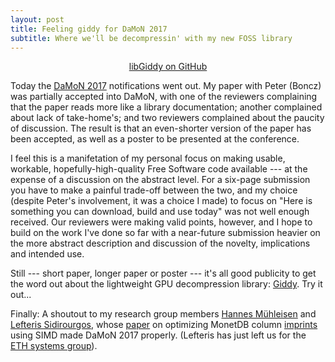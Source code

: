 ```yaml
---
layout: post
title: Feeling giddy for DaMoN 2017
subtitle: Where we'll be decompressin' with my new FOSS library
---
```


<a style="display: block; text-align:center;" href="https://github.com/eyalroz/libgiddy/">libGiddy on GitHub</a>

Today the [DaMoN 2017](http://daslab.seas.harvard.edu/damon2017/) notifications went out. My paper with Peter (Boncz) was partially accepted into DaMoN, with one of the reviewers complaining that the paper reads more like a library documentation; another complained about lack of take-home's; and two reviewers complained about the paucity of discussion. The result is that an even-shorter version of the paper has been accepted, as well as a poster to be presented at the conference. 

I feel this is a manifetation of my personal focus on making usable, workable, hopefully-high-quality Free Software code available --- at the expense of a discussion on the abstract level. For a six-page submission you have to make a painful trade-off between the two, and my choice (despite Peter's involvement, it was a choice I made) to focus on "Here is something you can download, build and use today" was not well enough received. Our reviewers were making valid points, however, and I hope to build on the work I've done so far with a near-future submission heavier on the more abstract description and discussion of the novelty, implications and intended use.

Still --- short paper, longer paper or poster --- it's all good publicity to get the word out about the lightweight GPU decompression library: [Giddy](https://github.com/eyalroz/libgiddy/). Try it out...

Finally: A shoutout to my research group members [Hannes Mühleisen](http://homepages.cwi.nl/~lsidir/) and [Lefteris Sidirourgos](http://homepages.cwi.nl/~lsidir/), whose [paper](http://hannes.muehleisen.org/damon2017-simd-imprints.pdf) on optimizing MonetDB column [imprints](http://homepages.cwi.nl/~lsidir/publications/sigmod2013-sidirourgos.pdf) using SIMD made DaMoN 2017 properly. (Lefteris has just left us for the [ETH systems group](https://www.systems.ethz.ch/)).

<!---
You can write regular [markdown](http://markdowntutorial.com/) here and Jekyll will automatically convert it to a nice webpage.  I strongly encourage you to [take 5 minutes to learn how to write in markdown](http://markdowntutorial.com/) - it'll teach you how to transform regular text into bold/italics/headings/tables/etc.

**Here is some bold text**

## Here is a secondary heading

Here's a useless table:
 
| Number | Next number | Previous number |
| :------ |:--- | :--- |
| Five | Six | Four |
| Ten | Eleven | Nine |
| Seven | Eight | Six |
| Two | Three | One |
 

How about a yummy crepe?

![Crepe](http://s3-media3.fl.yelpcdn.com/bphoto/cQ1Yoa75m2yUFFbY2xwuqw/348s.jpg)

Here's a code chunk:

~~~
var foo = function(x) {
  return(x + 5);
}
foo(3)
~~~

And here is the same code with syntax highlighting:

```javascript
var foo = function(x) {
  return(x + 5);
}
foo(3)
```

And here is the same code yet again but with line numbers:

{% highlight javascript linenos %}
var foo = function(x) {
  return(x + 5);
}
foo(3)
{% endhighlight %}


--->
